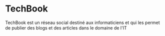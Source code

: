 # TechBook

TechBook est un réseau social destiné aux informaticiens et qui les permet de publier des blogs et des articles dans le domaine de l'IT
